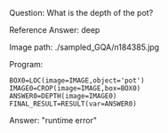 Question: What is the depth of the pot?

Reference Answer: deep

Image path: ./sampled_GQA/n184385.jpg

Program:

```
BOX0=LOC(image=IMAGE,object='pot')
IMAGE0=CROP(image=IMAGE,box=BOX0)
ANSWER0=DEPTH(image=IMAGE0)
FINAL_RESULT=RESULT(var=ANSWER0)
```
Answer: "runtime error"

